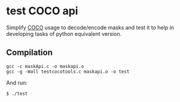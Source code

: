 # test COCO api
Simplify [COCO](https://github.com/cocodataset/cocoapi) usage to decode/encode masks and test it to help in developing tasks of python equivalent version.

## Compilation
```
gcc -c maskApi.c -o maskapi.o 
gcc -g -Wall testcocotools.c maskapi.o -o test
```
And run:
```
$ ./test
```
